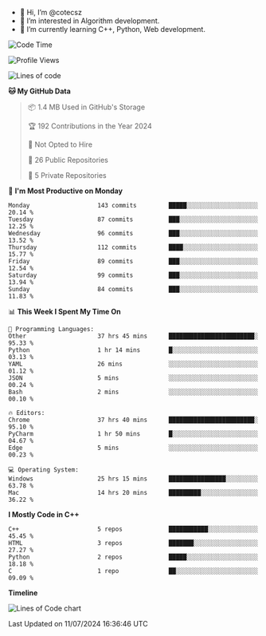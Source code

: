 - 👋 Hi, I’m @cotecsz
- 👀 I’m interested in Algorithm development.
- 🌱 I’m currently learning C++, Python, Web development.

<!---
cotecsz/cotecsz is a ✨ special ✨ repository because its `README.md` (this file) appears on your GitHub profile.
You can click the Preview link to take a look at your changes.
--->

<!--START_SECTION:waka-->
![Code Time](http://img.shields.io/badge/Code%20Time-1%2C361%20hrs%208%20mins-blue)

![Profile Views](http://img.shields.io/badge/Profile%20Views-0-blue)

![Lines of code](https://img.shields.io/badge/From%20Hello%20World%20I%27ve%20Written-1.2%20million%20lines%20of%20code-blue)

**🐱 My GitHub Data** 

> 📦 1.4 MB Used in GitHub's Storage 
 > 
> 🏆 192 Contributions in the Year 2024
 > 
> 🚫 Not Opted to Hire
 > 
> 📜 26 Public Repositories 
 > 
> 🔑 5 Private Repositories 
 > 
📅 **I'm Most Productive on Monday** 

```text
Monday                   143 commits         █████░░░░░░░░░░░░░░░░░░░░   20.14 % 
Tuesday                  87 commits          ███░░░░░░░░░░░░░░░░░░░░░░   12.25 % 
Wednesday                96 commits          ███░░░░░░░░░░░░░░░░░░░░░░   13.52 % 
Thursday                 112 commits         ████░░░░░░░░░░░░░░░░░░░░░   15.77 % 
Friday                   89 commits          ███░░░░░░░░░░░░░░░░░░░░░░   12.54 % 
Saturday                 99 commits          ███░░░░░░░░░░░░░░░░░░░░░░   13.94 % 
Sunday                   84 commits          ███░░░░░░░░░░░░░░░░░░░░░░   11.83 % 
```


📊 **This Week I Spent My Time On** 

```text
💬 Programming Languages: 
Other                    37 hrs 45 mins      ████████████████████████░   95.33 % 
Python                   1 hr 14 mins        █░░░░░░░░░░░░░░░░░░░░░░░░   03.13 % 
YAML                     26 mins             ░░░░░░░░░░░░░░░░░░░░░░░░░   01.12 % 
JSON                     5 mins              ░░░░░░░░░░░░░░░░░░░░░░░░░   00.24 % 
Bash                     2 mins              ░░░░░░░░░░░░░░░░░░░░░░░░░   00.10 % 

🔥 Editors: 
Chrome                   37 hrs 40 mins      ████████████████████████░   95.10 % 
PyCharm                  1 hr 50 mins        █░░░░░░░░░░░░░░░░░░░░░░░░   04.67 % 
Edge                     5 mins              ░░░░░░░░░░░░░░░░░░░░░░░░░   00.23 % 

💻 Operating System: 
Windows                  25 hrs 15 mins      ████████████████░░░░░░░░░   63.78 % 
Mac                      14 hrs 20 mins      █████████░░░░░░░░░░░░░░░░   36.22 % 
```

**I Mostly Code in C++** 

```text
C++                      5 repos             ███████████░░░░░░░░░░░░░░   45.45 % 
HTML                     3 repos             ███████░░░░░░░░░░░░░░░░░░   27.27 % 
Python                   2 repos             █████░░░░░░░░░░░░░░░░░░░░   18.18 % 
C                        1 repo              ██░░░░░░░░░░░░░░░░░░░░░░░   09.09 % 
```



**Timeline**

![Lines of Code chart](https://raw.githubusercontent.com/cotecsz/cotecsz/master/assets/bar_graph.png)


 Last Updated on 11/07/2024 16:36:46 UTC
<!--END_SECTION:waka-->
